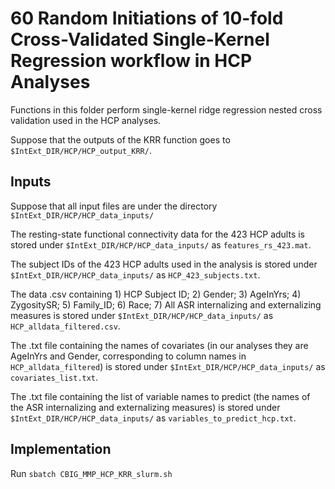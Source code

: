 # 60 Random Initiations of 10-fold Cross-Validated Single-Kernel Regression workflow in HCP Analyses

Functions in this folder perform single-kernel ridge regression nested cross validation used in the HCP analyses. 

Suppose that the outputs of the KRR function goes to `$IntExt_DIR/HCP/HCP_output_KRR/`.

## Inputs
Suppose that all input files are under the directory `$IntExt_DIR/HCP/HCP_data_inputs/`

The resting-state functional connectivity data for the 423 HCP adults is stored under `$IntExt_DIR/HCP/HCP_data_inputs/` as `features_rs_423.mat`.

The subject IDs of the 423 HCP adults used in the analysis is stored under `$IntExt_DIR/HCP/HCP_data_inputs/` as `HCP_423_subjects.txt`.

The data .csv containing 1) HCP Subject ID; 2) Gender; 3) AgeInYrs; 4) ZygositySR; 5) Family_ID; 6) Race; 7) All ASR internalizing and externalizing measures is stored under `$IntExt_DIR/HCP/HCP_data_inputs/` as `HCP_alldata_filtered.csv`.

The .txt file containing the names of covariates (in our analyses they are AgeInYrs and Gender, corresponding to column names in `HCP_alldata_filtered`) is stored under `$IntExt_DIR/HCP/HCP_data_inputs/` as `covariates_list.txt`.

The .txt file containing the list of variable names to predict (the names of the ASR internalizing and externalizing measures) is stored under `$IntExt_DIR/HCP/HCP_data_inputs/` as `variables_to_predict_hcp.txt`.

## Implementation
Run `sbatch CBIG_MMP_HCP_KRR_slurm.sh`
